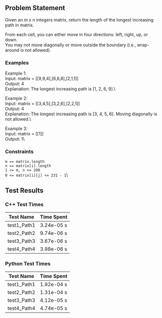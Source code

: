 ## Problem Statement
Given an m x n integers matrix, return the length of the longest increasing path in matrix.

From each cell, you can either move in four directions: left, right, up, or down.\
You may not move diagonally or move outside the boundary (i.e., wrap-around is not allowed).

### Examples
Example 1:\
Input: matrix = [[9,9,4],[6,6,8],[2,1,1]]\
Output: 4\
Explanation: The longest increasing path is [1, 2, 6, 9].\

Example 2:\
Input: matrix = [[3,4,5],[3,2,6],[2,2,1]]\
Output: 4\
Explanation: The longest increasing path is [3, 4, 5, 6]. Moving diagonally is not allowed.\

Example 3:\
Input: matrix = [[1]]\
Output: 1\

### Constraints
`m == matrix.length`\
`n == matrix[i].length`\
`1 <= m, n <= 200`\
`0 <= matrix[i][j] <= 231 - 1`\


## Test Results

### C++ Test Times

| Test Name | Time Spent |
| --- | --- |
| test1_Path1 | 3.24e-05 s |
| test2_Path2 | 9.74e-06 s |
| test3_Path3 | 3.67e-06 s |
| test4_Path4 | 3.98e-06 s |

### Python Test Times

| Test Name | Time Spent |
| --- | --- |
| test1_Path1 | 1.92e-04 s |
| test2_Path2 | 1.31e-04 s |
| test3_Path3 | 4.12e-05 s |
| test4_Path4 | 4.74e-05 s |
